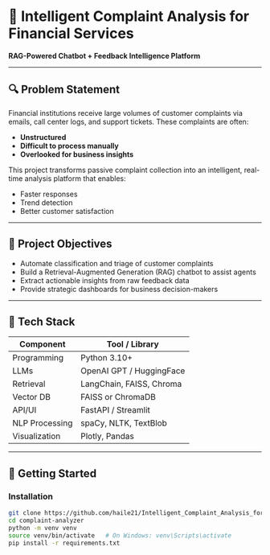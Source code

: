 # 🧠 Intelligent Complaint Analysis for Financial Services  
**RAG-Powered Chatbot + Feedback Intelligence Platform**

---

## 🔍 Problem Statement

Financial institutions receive large volumes of customer complaints via emails, call center logs, and support tickets. These complaints are often:
- **Unstructured**
- **Difficult to process manually**
- **Overlooked for business insights**

This project transforms passive complaint collection into an intelligent, real-time analysis platform that enables:
- Faster responses
- Trend detection
- Better customer satisfaction

---

## 🎯 Project Objectives

- Automate classification and triage of customer complaints
- Build a Retrieval-Augmented Generation (RAG) chatbot to assist agents
- Extract actionable insights from raw feedback data
- Provide strategic dashboards for business decision-makers

---

## 🧰 Tech Stack

| Component          | Tool / Library           |
|--------------------|--------------------------|
| Programming        | Python 3.10+             |
| LLMs               | OpenAI GPT / HuggingFace |
| Retrieval          | LangChain, FAISS, Chroma |
| Vector DB          | FAISS or ChromaDB        |
| API/UI             | FastAPI / Streamlit      |
| NLP Processing     | spaCy, NLTK, TextBlob    |
| Visualization      | Plotly, Pandas           |

---

## 🚀 Getting Started

### Installation

```bash
git clone https://github.com/haile21/Intelligent_Complaint_Analysis_for_Financial_Services.git
cd complaint-analyzer
python -m venv venv
source venv/bin/activate   # On Windows: venv\Scripts\activate
pip install -r requirements.txt
